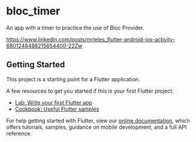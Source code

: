 # bloc_timer

An app with a timer to practice the use of Bloc Provider.

https://www.linkedin.com/posts/mrleles_flutter-android-ios-activity-6801248488215654400-22Zw 

## Getting Started

This project is a starting point for a Flutter application.

A few resources to get you started if this is your first Flutter project:

- [Lab: Write your first Flutter app](https://flutter.dev/docs/get-started/codelab)
- [Cookbook: Useful Flutter samples](https://flutter.dev/docs/cookbook)

For help getting started with Flutter, view our
[online documentation](https://flutter.dev/docs), which offers tutorials,
samples, guidance on mobile development, and a full API reference.
